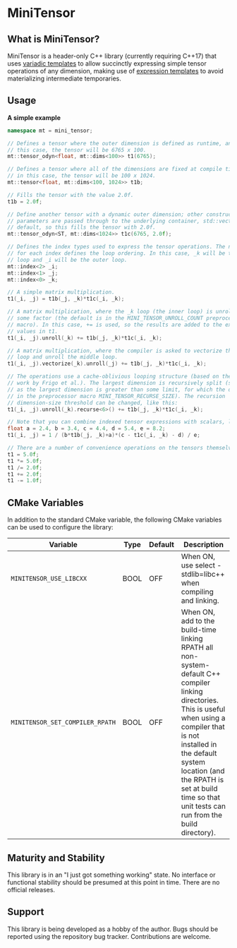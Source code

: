 # MiniTensor

## What is MiniTensor?

MiniTensor is a header-only C++ library (currently requiring C++17) that uses [variadic templates](https://en.wikipedia.org/wiki/Variadic_template) to allow succinctly expressing simple tensor operations of any dimension, making use of [expression templates](https://en.wikipedia.org/wiki/Expression_templates) to avoid materializing intermediate temporaries.

## Usage

**A simple example**
```cpp
namespace mt = mini_tensor;

// Defines a tensor where the outer dimension is defined as runtime, and in
// this case, the tensor will be 6765 x 100.
mt::tensor_odyn<float, mt::dims<100>> t1(6765);

// Defines a tensor where all of the dimensions are fixed at compile time, and
// in this case, the tensor will be 100 x 1024.
mt::tensor<float, mt::dims<100, 1024>> t1b;

// Fills the tensor with the value 2.0f.
t1b = 2.0f;

// Define another tensor with a dynamic outer dimension; other constructor
// parameters are passed through to the underlying container, std::vector by
// default, so this fills the tensor with 2.0f.
mt::tensor_odyn<ST, mt::dims<1024>> t1c(6765, 2.0f);

// Defines the index types used to express the tensor operations. The numbers
// for each index defines the loop ordering. In this case, _k will be the inner
// loop and _i will be the outer loop.
mt::index<2> _i;
mt::index<1> _j;
mt::index<0> _k;

// A simple matrix multiplication.
t1(_i, _j) = t1b(_j, _k)*t1c(_i, _k);

// A matrix multiplication, where the _k loop (the inner loop) is unrolled by
// some factor (the default is in the MINI_TENSOR_UNROLL_COUNT preprocessor
// macro). In this case, += is used, so the results are added to the existing
// values in t1.
t1(_i, _j).unroll(_k) += t1b(_j, _k)*t1c(_i, _k);

// A matrix multiplication, where the compiler is asked to vectorize the inner
// loop and unroll the middle loop.
t1(_i, _j).vectorize(_k).unroll(_j) += t1b(_j, _k)*t1c(_i, _k);

// The operations use a cache-oblivious looping structure (based on the well-known
// work by Frigo et al.). The largest dimension is recursively split (so long
// as the largest dimension is greater than some limit, for which the default is
// in the preprocessor macro MINI_TENSOR_RECURSE_SIZE). The recursion
// dimension-size threshold can be changed, like this:
t1(_i, _j).unroll(_k).recurse<6>() += t1b(_j, _k)*t1c(_i, _k);

// Note that you can combine indexed tensor expressions with scalars, like this:
float a = 2.4, b = 3.4, c = 4.4, d = 5.4, e = 8.2;
t1(_i, _j) = 1 / (b*t1b(_j, _k)+a)*(c - t1c(_i, _k) - d) / e;

// There are a number of convenience operations on the tensors themselves:
t1 = 5.0f;
t1 *= 5.0f;
t1 /= 2.0f;
t1 += 2.0f;
t1 -= 1.0f;
```

## CMake Variables

In addition to the standard CMake variable, the following CMake variables can be used to configure the library:

| Variable | Type | Default | Description |
| --- | --- | --- | --- |
| `MINITENSOR_USE_LIBCXX` | BOOL | OFF | When ON, use select -stdlib=libc++ when compiling and linking. |
| `MINITENSOR_SET_COMPILER_RPATH` | BOOL | OFF | When ON, add to the build-time linking RPATH all non-system-default C++ compiler linking directories. This is useful when using a compiler that is not installed in the default system location (and the RPATH is set at build time so that unit tests can run from the build directory). |

## Maturity and Stability

This library is in an "I just got something working" state. No interface or functional stability should be presumed at this point in time. There are no official releases.

## Support

This library is being developed as a hobby of the author. Bugs should be reported using the repository bug tracker. Contributions are welcome.
